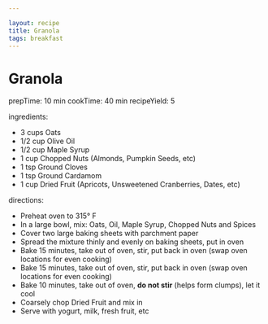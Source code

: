 ```yaml
---

layout: recipe
title: Granola
tags: breakfast
---
```


# Granola

prepTime: 10 min
cookTime: 40 min
recipeYield: 5

ingredients:
- 3 cups Oats
- 1/2 cup Olive Oil
- 1/2 cup Maple Syrup
- 1 cup Chopped Nuts (Almonds, Pumpkin Seeds, etc)
- 1 tsp Ground Cloves
- 1 tsp Ground Cardamom
- 1 cup Dried Fruit (Apricots, Unsweetened Cranberries, Dates, etc)

directions:
- Preheat oven to 315° F
- In a large bowl, mix: Oats, Oil, Maple Syrup, Chopped Nuts and Spices
- Cover two large baking sheets with parchment paper
- Spread the mixture thinly and evenly on baking sheets, put in oven
- Bake 15 minutes, take out of oven, stir, put back in oven (swap oven locations for even cooking)
- Bake 15 minutes, take out of oven, stir, put back in oven (swap oven locations for even cooking)
- Bake 10 minutes, take out of oven, **do not stir** (helps form clumps), let it cool
- Coarsely chop Dried Fruit and mix in
- Serve with yogurt, milk, fresh fruit, etc
